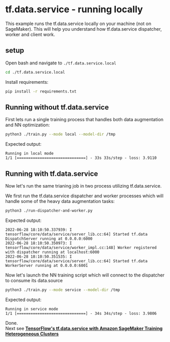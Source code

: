 # tf.data.service - running locally
This example runs the tf.data.service locally on your machine (not on SageMaker). This will help you understand how tf.data.service dispatcher, worker and client work.

## setup
Open bash and navigate to `./tf.data.service.local`
```bash
cd ./tf.data.service.local
```

Install requirements:
```bash
pip install -r requirements.txt
```
## Running without tf.data.service
First lets run a single training process that handles both data augmentation and NN optimization:
```bash
python3 ./train.py --mode local --model-dir /tmp
```
Expected output:
```
Running in local mode
1/1 [==============================] - 33s 33s/step - loss: 3.9110
```
## Running with tf.data.service
Now let's run the same trianing job in two process utilizing tf.data.service.  

We first run the tf.data.service dispatcher and worker processes which will handle some of the heavy data augmentation tasks:
```bash
python3 ./run-dispatcher-and-worker.py
```
Expected output:
```
2022-06-28 18:10:50.337939: I tensorflow/core/data/service/server_lib.cc:64] Started tf.data DispatchServer running at 0.0.0.0:6000
2022-06-28 18:10:50.350973: I tensorflow/core/data/service/worker_impl.cc:148] Worker registered with dispatcher running at localhost:6000
2022-06-28 18:10:50.351535: I tensorflow/core/data/service/server_lib.cc:64] Started tf.data WorkerServer running at 0.0.0.0:6001
```
Now let's launch the NN training script which will connect to the dispatcher to consume its data.source
```bash
python3 ./train.py --mode service --model-dir /tmp
```
Expected output:
```
Running in service mode
1/1 [==============================] - 34s 34s/step - loss: 3.9806
```
Done.  
Next see [**TensorFlow's tf.data.service with Amazon SageMaker Training Heterogeneous Clusters**](../tf.data.service.sagemaker/hetero-tensorflow-restnet50.ipynb)